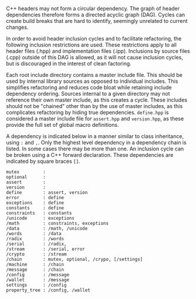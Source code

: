 C++ headers may not form a circular dependency. The graph of header dependencies therefore forms a directed acyclic graph (DAG). Cycles can create build breaks that are hard to identify, seemingly unrelated to current changes.

In order to avoid header inclusion cycles and to facilitate refactoring, the following inclusion restrictions are used. These restrictions apply to all header files (.hpp) and implementation files (.ipp). Inclusions by source files (.cpp) outside of this DAG is allowed, as it will not cause inclusion cycles, but is discouraged in the interest of clean factoring.

Each root include directory contains a master include file. This should be used by internal library sources as opposed to individual includes. This simplifies refactoring and reduces code bloat while retaining include dependency ordering. Sources internal to a given directory may not reference their own master include, as this creates a cycle. These includes should not be "chained" other than by the use of master includes, as this complicates refactoring by hiding true dependencies. `define.hpp` is considered a master include file for `assert.hpp` and `version.hpp`, as these provide the full set of global macro definitions.

A dependency is indicated below in a manner similar to class inheritance, using `:` and `,`. Only the highest level dependency in a dependency chain is listed. In some cases there may be more than one. An inclusion cycle can be broken using a C++ forward declaration. These dependencies are indicated by square braces `[]`.

```
mutex         :
optional      :
assert        :
version       :
define        : assert, version
error         : define
exceptions    : define
constants     : define
constraints   : constants
/unicode      : exceptions
/math         : constraints, exceptions
/data         : /math, /unicode
/words        : /data
/radix        : /words
/serial       : /radix,
/stream       : /serial, error
/crypto       : /stream
/chain        : mutex, optional, /crypo, [/settings]
/machine      : /chain
/message      : /chain
/config       : /message
/wallet       : /message
settings      : /config
property_tree : /config, /wallet
```